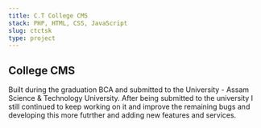 ```yaml
---
title: C.T College CMS
stack: PHP, HTML, CSS, JavaScript
slug: ctctsk
type: project
---
```


## College CMS

Built during the graduation BCA and submitted to the University - Assam Science & Technology University. After being submitted to the university I still continued to keep working on it and improve the remaining bugs and developing this more futrther and adding new features and services.
